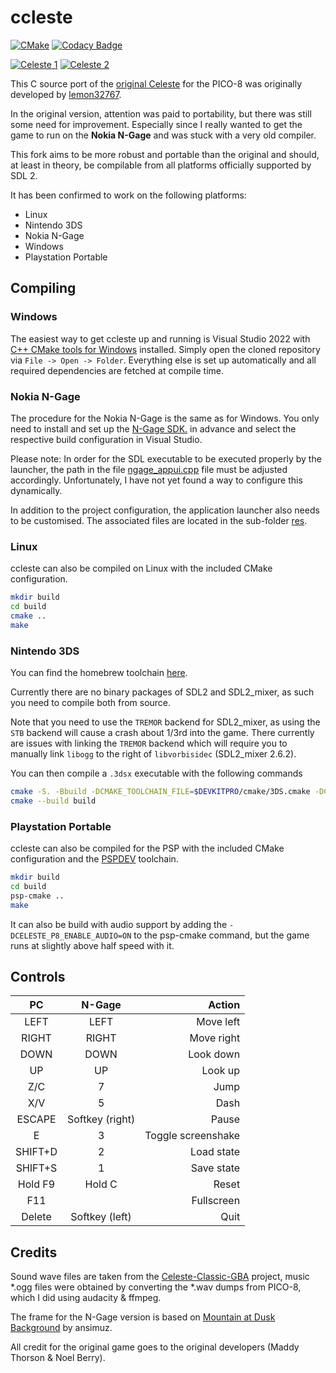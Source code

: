 # ccleste

[![CMake](https://github.com/ngagesdk/ccleste/actions/workflows/cmake.yml/badge.svg)](https://github.com/ngagesdk/ccleste/actions/workflows/cmake.yml)
[![Codacy Badge](https://app.codacy.com/project/badge/Grade/5216ba1db09c4dccb561018156e1e4b1)](https://www.codacy.com/gh/ngagesdk/ccleste/dashboard?utm_source=github.com&amp;utm_medium=referral&amp;utm_content=ngagesdk/ccleste&amp;utm_campaign=Badge_Grade)

[![Celeste 1](https://raw.githubusercontent.com/ngagesdk/ccleste/master/media/screenshot-01-tn.png)](https://raw.githubusercontent.com/ngagesdk/ccleste/master/media/screenshot-01.png?raw=true "Celeste 1")
[![Celeste 2](https://raw.githubusercontent.com/ngagesdk/ccleste/master/media/screenshot-02-tn.png)](https://raw.githubusercontent.com/ngagesdk/ccleste/master/media/screenshot-02.png?raw=true "Celeste 2")

This C source port of the [original
Celeste](https://www.lexaloffle.com/bbs/?tid=2145) for the PICO-8 was
originally developed by
[lemon32767](https://github.com/lemon32767/ccleste).

In the original version, attention was paid to portability, but there
was still some need for improvement.  Especially since I really wanted
to get the game to run on the **Nokia N-Gage** and was stuck with a very
old compiler.

This fork aims to be more robust and portable than the original and
should, at least in theory, be compilable from all platforms officially
supported by SDL 2.

It has been confirmed to work on the following platforms:

- Linux
- Nintendo 3DS
- Nokia N-Gage
- Windows
- Playstation Portable

## Compiling

### Windows

The easiest way to get ccleste up and running is Visual Studio 2022 with
[C++ CMake tools for
Windows](https://docs.microsoft.com/en-us/cpp/build/cmake-projects-in-visual-studio)
installed.  Simply open the cloned repository via `File -> Open ->
Folder`.  Everything else is set up automatically and all required
dependencies are fetched at compile time.

### Nokia N-Gage

The procedure for the Nokia N-Gage is the same as for Windows.  You only
need to install and set up the [N-Gage
SDK.](https://github.com/ngagesdk/ngage-toolchain) in advance and select
the respective build configuration in Visual Studio.

Please note: In order for the SDL executable to be executed properly by
the launcher, the path in the file
[ngage_appui.cpp](src/ngage_appui.cpp#L35) file must be adjusted
accordingly.  Unfortunately, I have not yet found a way to configure
this dynamically.

In addition to the project configuration, the application launcher also
needs to be customised.  The associated files are located in the
sub-folder [res](res/).

### Linux

ccleste can also be compiled on Linux with the included CMake
configuration.

```bash
mkdir build
cd build
cmake ..
make
```

### Nintendo 3DS

You can find the homebrew toolchain [here](https://devkitpro.org/).

Currently there are no binary packages of SDL2 and SDL2_mixer, as such
you need to compile both from source.

Note that you need to use the `TREMOR` backend for SDL2_mixer, as using
the `STB` backend will cause a crash about 1/3rd into the game.  There
currently are issues with linking the `TREMOR` backend which will
require you to manually link `libogg` to the right of `libvorbisidec`
(SDL2_mixer 2.6.2).

You can then compile a `.3dsx` executable with the following commands

```bash
cmake -S. -Bbuild -DCMAKE_TOOLCHAIN_FILE=$DEVKITPRO/cmake/3DS.cmake -DCELESTE_P8_ENABLE_AUDIO=ON
cmake --build build
```

### Playstation Portable

ccleste can also be compiled for the PSP with the included CMake
configuration and the [PSPDEV](https://pspdev.github.io/) toolchain.

```bash
mkdir build
cd build
psp-cmake ..
make
```

It can also be build with audio support by adding the `-DCELESTE_P8_ENABLE_AUDIO=ON` to the psp-cmake command, but the game runs at slightly above half speed with it.

## Controls

|PC                |N-Gage             |Action              |
|:----------------:|:-----------------:|-------------------:|
|LEFT              |LEFT               | Move left          |
|RIGHT             |RIGHT              | Move right         |
|DOWN              |DOWN               | Look down          |
|UP                |UP                 | Look up            |
|Z/C               |7                  | Jump               |
|X/V               |5                  | Dash               |
|ESCAPE            |Softkey (right)    | Pause              |
|E                 |3                  | Toggle screenshake |
|SHIFT+D           |2                  | Load state         |
|SHIFT+S           |1                  | Save state         |
|Hold F9           |Hold C             | Reset              |
|F11               |                   | Fullscreen         |
|Delete            |Softkey (left)     | Quit               |

## Credits

Sound wave files are taken from the
[Celeste-Classic-GBA](https://github.com/JeffRuLz/Celeste-Classic-GBA/tree/master/maxmod_data)
project, music *.ogg files were obtained by converting the *.wav dumps
from PICO-8, which I did using audacity & ffmpeg.

The frame for the N-Gage version is based on [Mountain at Dusk
Background](https://opengameart.org/content/mountain-at-dusk-background)
by ansimuz.

All credit for the original game goes to the original developers (Maddy
Thorson & Noel Berry).
